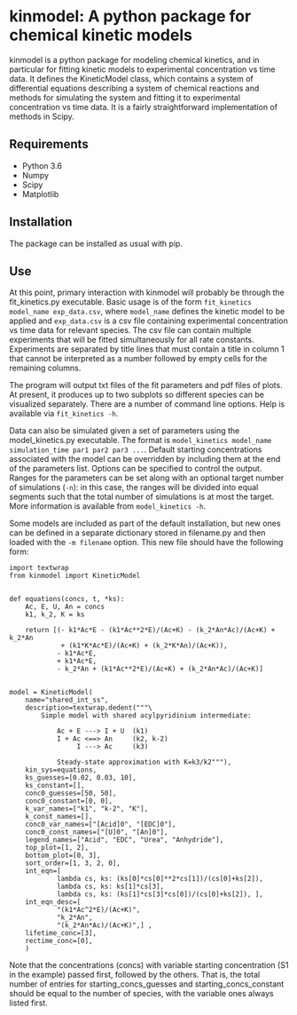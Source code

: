 # kinmodel: A python package for chemical kinetic models

kinmodel is a python package for modeling chemical kinetics, and in particular for fitting kinetic models to experimental concentration vs time data. It defines the KineticModel class, which contains a system of differential equations describing a system of chemical reactions and methods for simulating the system and fitting it to experimental concentration vs time data. It is a fairly straightforward implementation of methods in Scipy.

## Requirements

- Python 3.6
- Numpy
- Scipy
- Matplotlib

## Installation

The package can be installed as usual with pip.

## Use

At this point, primary interaction with kinmodel will probably be through the fit_kinetics.py executable. Basic usage is of the form `fit_kinetics model_name exp_data.csv`, where `model_name` defines the kinetic model to be applied and `exp_data.csv` is a csv file containing experimental concentration vs time data for relevant species. The csv file can contain multiple experiments that will be fitted simultaneously for all rate constants. Experiments are separated by title lines that must contain a title in column 1 that cannot be interpreted as a number followed by empty cells for the remaining columns.

The program will output txt files of the fit parameters and pdf files of plots. At present, it produces up to two subplots so different species can be visualized separately. There are a number of command line options. Help is available via `fit_kinetics -h`.

Data can also be simulated given a set of parameters using the model_kinetics.py executable. The format is `model_kinetics model_name simulation_time par1 par2 par3 ...`. Default starting concentrations associated with the model can be overridden by including them at the end of the parameters list. Options can be specified to control the output. Ranges for the parameters can be set along with an optional target number of simulations (`-n`): in this case, the ranges will be divided into equal segments such that the total number of simulations is at most the target. More information is available from `model_kinetics -h`.

Some models are included as part of the default installation, but new ones can be defined in a separate dictionary stored in filename.py and then loaded with the `-m filename` option. This new file should have the following form:

```
import textwrap
from kinmodel import KineticModel


def equations(concs, t, *ks):
    Ac, E, U, An = concs
    k1, k_2, K = ks

    return [(- k1*Ac*E - (k1*Ac**2*E)/(Ac+K) - (k_2*An*Ac)/(Ac+K) + k_2*An
             + (k1*K*Ac*E)/(Ac+K) + (k_2*K*An)/(Ac+K)),
            - k1*Ac*E,
            + k1*Ac*E,
            - k_2*An + (k1*Ac**2*E)/(Ac+K) + (k_2*An*Ac)/(Ac+K)]


model = KineticModel(
    name="shared_int_ss",
    description=textwrap.dedent("""\
        Simple model with shared acylpyridinium intermediate:

            Ac + E ---> I + U  (k1)
            I + Ac <==> An     (k2, k-2)
                 I ---> Ac     (k3)

            Steady-state approximation with K=k3/k2"""),
    kin_sys=equations,
    ks_guesses=[0.02, 0.03, 10],
    ks_constant=[],
    conc0_guesses=[50, 50],
    conc0_constant=[0, 0],
    k_var_names=["k1", "k-2", "K"],
    k_const_names=[],
    conc0_var_names=["[Acid]0", "[EDC]0"],
    conc0_const_names=["[U]0", "[An]0"],
    legend_names=["Acid", "EDC", "Urea", "Anhydride"],
    top_plot=[1, 2],
    bottom_plot=[0, 3],
    sort_order=[1, 3, 2, 0],
    int_eqn=[
            lambda cs, ks: (ks[0]*cs[0]**2*cs[1])/(cs[0]+ks[2]),
            lambda cs, ks: ks[1]*cs[3],
            lambda cs, ks: (ks[1]*cs[3]*cs[0])/(cs[0]+ks[2]), ],
    int_eqn_desc=[
            "(k1*Ac^2*E)/(Ac+K)",
            "k_2*An",
            "(k_2*An*Ac)/(Ac+K)",] ,
    lifetime_conc=[3],
    rectime_conc=[0],
    )

```

Note that the concentrations (concs) with variable starting concentration (S1 in the example) passed first, followed by the others. That is, the total number of entries for starting_concs_guesses and starting_concs_constant should be equal to the number of species, with the variable ones always listed first.
